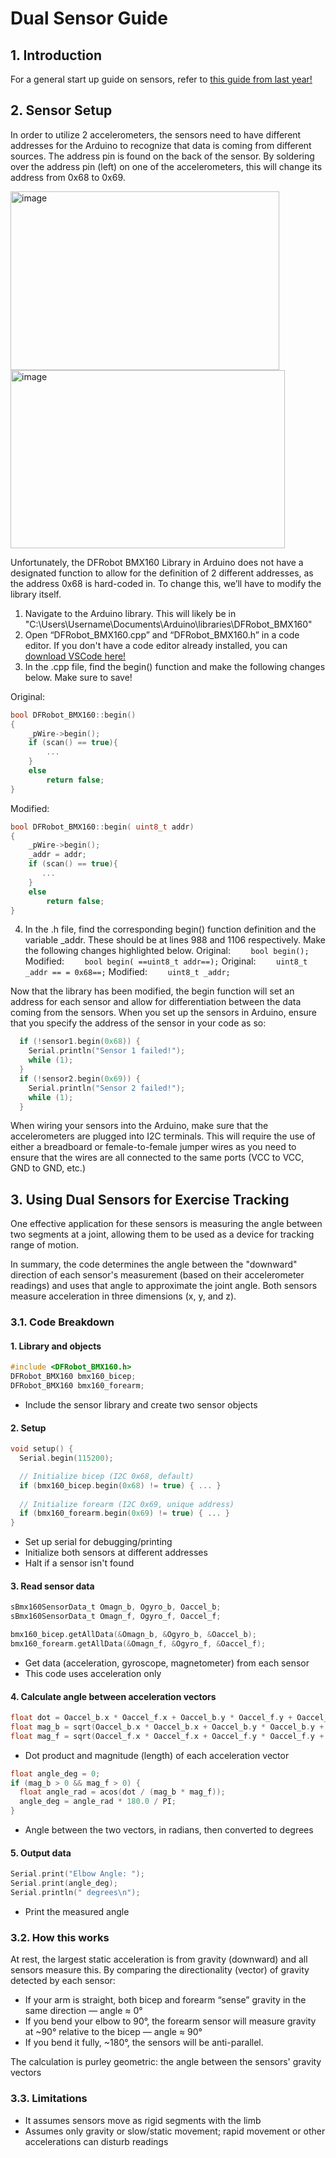 # Dual Sensor Guide

## 1. Introduction
For a general start up guide on sensors, refer to [this guide from last year!](Dashboard/GUIDE.md)

## 2. Sensor Setup
In order to utilize 2 accelerometers, the sensors need to have different addresses for the Arduino to recognize that data is coming from different sources. The address pin is found on the back of the sensor. By soldering over the address pin (left) on one of the accelerometers, this will change its address from 0x68 to 0x69. 
      
<img width="430" height="286" alt="image" src="https://github.com/user-attachments/assets/a860107e-96ee-4cc1-a083-f7665f7b1958" /> <img width="439" height="285" alt="image" src="https://github.com/user-attachments/assets/fbdd0136-2462-4016-ab91-4721d036ccd2" />

Unfortunately, the DFRobot BMX160 Library in Arduino does not have a designated function to allow for the definition of 2 different addresses, as the address 0x68 is hard-coded in. To change this, we’ll have to modify the library itself.
1.	Navigate to the Arduino library. This will likely be in "C:\Users\Username\Documents\Arduino\libraries\DFRobot_BMX160"
2.	Open “DFRobot_BMX160.cpp” and “DFRobot_BMX160.h” in a code editor. If you don't have a code editor already installed, you can [download VSCode here!](https://code.visualstudio.com/download)
3.	In the .cpp file, find the begin() function and make the following changes below. Make sure to save! 

Original:
```c++
bool DFRobot_BMX160::begin()
{
    _pWire->begin();
    if (scan() == true){
        ...
    }
    else
        return false;
}
```
Modified:
```c++
bool DFRobot_BMX160::begin( uint8_t addr)
{
    _pWire->begin();
    _addr = addr; 
    if (scan() == true){
       ...
    }
    else
        return false;
}
```
4.	In the .h file, find the corresponding begin() function definition and the variable _addr. These should be at lines 988 and 1106 respectively. Make the following changes highlighted below.
Original: 
`    bool begin();`
Modified:
`    bool begin( ==uint8_t addr==);`
Original: 
`    uint8_t _addr == = 0x68==;`
Modified: 
`    uint8_t _addr;`

Now that the library has been modified, the begin function will set an address for each sensor and allow for differentiation between the data coming from the sensors. When you set up the sensors in Arduino, ensure that you specify the address of the sensor in your code as so:
```C
  if (!sensor1.begin(0x68)) { 
    Serial.println("Sensor 1 failed!");
    while (1);
  }
  if (!sensor2.begin(0x69)) {
    Serial.println("Sensor 2 failed!");
    while (1);
  }
```
When wiring your sensors into the Arduino, make sure that the accelerometers are plugged into I2C terminals. This will require the use of either a breadboard or female-to-female jumper wires as you need to ensure that the wires are all connected to the same ports (VCC to VCC, GND to GND, etc.) 
## 3. Using Dual Sensors for Exercise Tracking
One effective application for these sensors is measuring the angle between two segments at a joint, allowing them to be used as a device for tracking range of motion. 

In summary, the code determines the angle between the "downward" direction of each sensor's measurement (based on their accelerometer readings) and uses that angle to approximate the joint angle. Both sensors measure acceleration in three dimensions (x, y, and z).

### 3.1. Code Breakdown
#### 1. Library and objects
```C
#include <DFRobot_BMX160.h>
DFRobot_BMX160 bmx160_bicep;
DFRobot_BMX160 bmx160_forearm;
```
- Include the sensor library and create two sensor objects

#### 2. Setup
```C
void setup() {
  Serial.begin(115200);

  // Initialize bicep (I2C 0x68, default)
  if (bmx160_bicep.begin(0x68) != true) { ... }
  
  // Initialize forearm (I2C 0x69, unique address)
  if (bmx160_forearm.begin(0x69) != true) { ... }
}
```
- Set up serial for debugging/printing
- Initialize both sensors at different addresses
- Halt if a sensor isn't found

#### 3. Read sensor data
```C
sBmx160SensorData_t Omagn_b, Ogyro_b, Oaccel_b;
sBmx160SensorData_t Omagn_f, Ogyro_f, Oaccel_f;

bmx160_bicep.getAllData(&Omagn_b, &Ogyro_b, &Oaccel_b);
bmx160_forearm.getAllData(&Omagn_f, &Ogyro_f, &Oaccel_f);
```
- Get data (acceleration, gyroscope, magnetometer) from each sensor
- This code uses acceleration only

#### 4. Calculate angle between acceleration vectors
```C
float dot = Oaccel_b.x * Oaccel_f.x + Oaccel_b.y * Oaccel_f.y + Oaccel_b.z * Oaccel_f.z;
float mag_b = sqrt(Oaccel_b.x * Oaccel_b.x + Oaccel_b.y * Oaccel_b.y + Oaccel_b.z * Oaccel_b.z);
float mag_f = sqrt(Oaccel_f.x * Oaccel_f.x + Oaccel_f.y * Oaccel_f.y + Oaccel_f.z * Oaccel_f.z);
```
- Dot product and magnitude (length) of each acceleration vector
```C
float angle_deg = 0;
if (mag_b > 0 && mag_f > 0) {
  float angle_rad = acos(dot / (mag_b * mag_f));
  angle_deg = angle_rad * 180.0 / PI;
}
```
- Angle between the two vectors, in radians, then converted to degrees

#### 5. Output data
```C
Serial.print("Elbow Angle: ");
Serial.print(angle_deg);
Serial.println(" degrees\n");
```
- Print the measured angle

### 3.2. How this works
At rest, the largest static acceleration is from gravity (downward) and all sensors measure this. By comparing the directionality (vector) of gravity detected by each sensor:

- If your arm is straight, both bicep and forearm “sense” gravity in the same direction — angle ≈ 0°
- If you bend your elbow to 90°, the forearm sensor will measure gravity at ~90° relative to the bicep — angle ≈ 90°
- If you bend it fully, ~180°, the sensors will be anti-parallel.

The calculation is purley geometric: the angle between the sensors' gravity vectors

### 3.3. Limitations
- It assumes sensors move as rigid segments with the limb
- Assumes only gravity or slow/static movement; rapid movement or other accelerations can disturb readings
